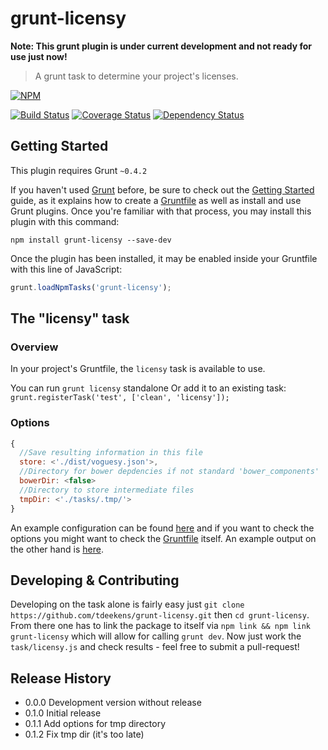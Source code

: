 # grunt-licensy

**Note: This grunt plugin is under current development and not ready for use just now!**

> A grunt task to determine your project's licenses.

[![NPM](https://nodei.co/npm/grunt-licensy.png?mini=true)](https://nodei.co/npm/grunt-licensy/)

[![Build Status](https://travis-ci.org/tdeekens/grunt-licensy.svg?branch=master)](https://travis-ci.org/tdeekens/grunt-licensy)
[![Coverage Status](https://coveralls.io/repos/tdeekens/grunt-licensy/badge.png)](https://coveralls.io/r/tdeekens/grunt-licensy)
[![Dependency Status](https://david-dm.org/tdeekens/grunt-licensy.svg?style=flat)](https://david-dm.org/tdeekens/grunt-licensy)

## Getting Started
This plugin requires Grunt `~0.4.2`

If you haven't used [Grunt](http://gruntjs.com/) before, be sure to check out the [Getting Started](http://gruntjs.com/getting-started) guide, as it explains how to create a [Gruntfile](http://gruntjs.com/sample-gruntfile) as well as install and use Grunt plugins. Once you're familiar with that process, you may install this plugin with this command:

```shell
npm install grunt-licensy --save-dev
```

Once the plugin has been installed, it may be enabled inside your Gruntfile with this line of JavaScript:

```js
grunt.loadNpmTasks('grunt-licensy');
```

## The "licensy" task

### Overview
In your project's Gruntfile, the `licensy` task is available to use.

You can run `grunt licensy` standalone
Or add it to an existing task: `grunt.registerTask('test', ['clean', 'licensy']);`

### Options

```javascript
{
  //Save resulting information in this file
  store: <'./dist/voguesy.json'>,
  //Directory for bower depdencies if not standard 'bower_components'
  bowerDir: <false>
  //Directory to store intermediate files
  tmpDir: <'./tasks/.tmp/'>
}
```

An example configuration can be found [here](https://github.com/tdeekens/grunt-licensy/blob/master/grunt/tasks/licensy.js) and if you want to check the options you might want to check the [Gruntfile](https://github.com/tdeekens/grunt-licensy/blob/master/tasks/licensy.js) itself.
An example output on the other hand is [here](https://github.com/tdeekens/grunt-licensy/blob/master/dist/licensy.json).

## Developing & Contributing

Developing on the task alone is fairly easy just `git clone https://github.com/tdeekens/grunt-licensy.git` then `cd grunt-licensy`. From there one has to link the package to itself via `npm link && npm link grunt-licensy` which will allow for calling `grunt dev`. Now just work the `task/licensy.js` and check results - feel free to submit a pull-request!

## Release History
- 0.0.0 Development version without release
- 0.1.0 Initial release
- 0.1.1 Add options for tmp directory
- 0.1.2 Fix tmp dir (it's too late)
